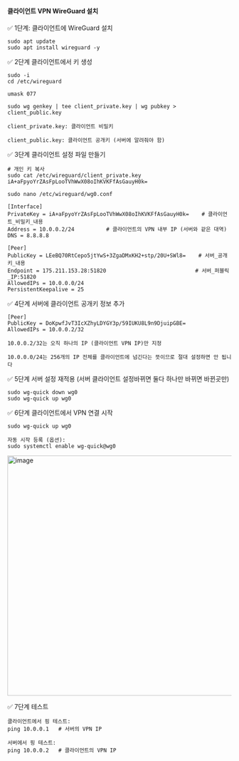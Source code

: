 #### 클라이언트 VPN WireGuard 설치

✅ 1단계: 클라이언트에 WireGuard 설치
```less
sudo apt update
sudo apt install wireguard -y
```

✅ 2단계 클라이언트에서 키 생성
```less
sudo -i
cd /etc/wireguard

umask 077

sudo wg genkey | tee client_private.key | wg pubkey > client_public.key
```

```less
client_private.key: 클라이언트 비밀키

client_public.key: 클라이언트 공개키 (서버에 알려줘야 함)
```

✅ 3단계 클라이언트 설정 파일 만들기

```less
# 개인 키 복사
sudo cat /etc/wireguard/client_private.key
iA+aFpyoYrZAsFpLooTVhWwX08oIhKVKFfAsGauyH0k=

sudo nano /etc/wireguard/wg0.conf

[Interface]
PrivateKey = iA+aFpyoYrZAsFpLooTVhWwX08oIhKVKFfAsGauyH0k=    # 클라이언트_비밀키_내용
Address = 10.0.0.2/24          # 클라이언트의 VPN 내부 IP (서버와 같은 대역)
DNS = 8.8.8.8

[Peer]
PublicKey = LEeBQ70RtCepo5jtYwS+3ZgaDMxKH2+stp/20U+SWl8=    # 서버_공개키_내용
Endpoint = 175.211.153.28:51820                            # 서버_퍼블릭_IP:51820
AllowedIPs = 10.0.0.0/24
PersistentKeepalive = 25

```

✅ 4단계 서버에 클라이언트 공개키 정보 추가
```less
[Peer]
PublicKey = DoKpwfJvT3IcXZhyLDYGY3p/59IUKU8L9n9DjuipGBE=
AllowedIPs = 10.0.0.2/32
```

```less
10.0.0.2/32는 오직 하나의 IP (클라이언트 VPN IP)만 지정

10.0.0.0/24는 256개의 IP 전체를 클라이언트에 넘긴다는 뜻이므로 절대 설정하면 안 됩니다
```

✅ 5단계 서버 설정 재적용 (서버 클라이언트 설정바뀌면 둘다 하나만 바뀌면 바뀐곳만)
```less
sudo wg-quick down wg0
sudo wg-quick up wg0
```

✅ 6단계 클라이언트에서 VPN 연결 시작
```less
sudo wg-quick up wg0

자동 시작 등록 (옵션):
sudo systemctl enable wg-quick@wg0
```

<img width="539" alt="image" src="https://github.com/user-attachments/assets/1766b01b-a9aa-481e-81bc-ff5c5e4d425f" />


✅ 7단계 테스트
```less
클라이언트에서 핑 테스트:
ping 10.0.0.1   # 서버의 VPN IP

서버에서 핑 테스트:
ping 10.0.0.2   # 클라이언트의 VPN IP
```



